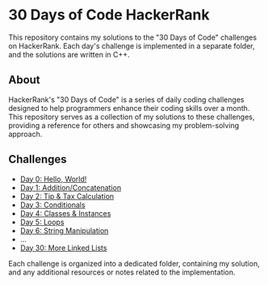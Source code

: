 # 30 Days of Code HackerRank

This repository contains my solutions to the "30 Days of Code" challenges on HackerRank. Each day's challenge is implemented in a separate folder, and the solutions are written in C++.

## About

HackerRank's "30 Days of Code" is a series of daily coding challenges designed to help programmers enhance their coding skills over a month. This repository serves as a collection of my solutions to these challenges, providing a reference for others and showcasing my problem-solving approach.

## Challenges

- [Day 0: Hello, World!](./Day0/Day0.cpp)
- [Day 1: Addition/Concatenation](./Day1/Day1.cpp)
- [Day 2: Tip & Tax Calculation](./Day2/Day2.cpp)
- [Day 3: Conditionals](./Day3/Day3.cpp)
- [Day 4: Classes & Instances](./Day4/Day4.cpp)
- [Day 5: Loops](./Day5/Day5.cpp)
- [Day 6: String Manipulation](./Day6/Day6.cpp)
- ...
- [Day 30: More Linked Lists](./Day30.cpp)

Each challenge is organized into a dedicated folder, containing my solution, and any additional resources or notes related to the implementation.
